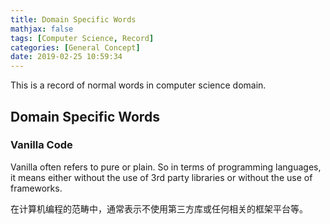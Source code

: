 ```yaml
---
title: Domain Specific Words
mathjax: false
tags: [Computer Science, Record]
categories: [General Concept]
date: 2019-02-25 10:59:34
---
```


This is a record of normal words in computer science domain.

## Domain Specific Words

### Vanilla Code

Vanilla often refers to pure or plain. So in terms of programming languages, it means either without the use of 3rd party libraries or without the use of frameworks.

在计算机编程的范畴中，通常表示不使用第三方库或任何相关的框架平台等。

<!-- more -->
